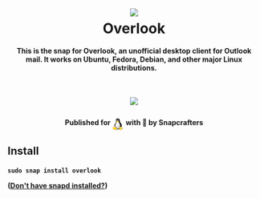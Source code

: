 <h1 align="center">
  <img src="https://user-images.githubusercontent.com/45159366/57679225-a18c6400-75df-11e9-906c-dd1f494c84d9.png">
  <br />
Overlook
</h1>

<p align="center"><b>This is the snap for Overlook, an unofficial desktop client for Outlook mail. It works on Ubuntu, Fedora, Debian, and other major Linux distributions. </p>

<!-- Uncomment and modify this when you are provided a build status badge
<p align="center">
<a href="https://build.snapcraft.io/user/snapcrafters/fork-and-rename-me"><img src="https://build.snapcraft.io/badge/snapcrafters/fork-and-rename-me.svg" alt="Snap Status"></a>
</p>
-->

<h1 align="center">
  <img src="https://user-images.githubusercontent.com/45159366/57566404-e5cdf900-7380-11e9-8dc3-305b5f7b9f9c.png">
  <br />
</h1>

<p align="center">Published for <img src="https://raw.githubusercontent.com/anythingcodes/slack-emoji-for-techies/gh-pages/emoji/tux.png" align="top" width="24" /> with 💝 by Snapcrafters</p>

## Install

    sudo snap install overlook

([Don't have snapd installed?](https://snapcraft.io/docs/core/install))

